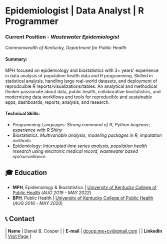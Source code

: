 # Epidemiologist | Data Analyst | R Programmer
### Current Position - _Wastewater Epidemiologist_
_Commonwealth of Kentucky, Department for Public Health_ 

#### Summary: 
MPH focused on epidemiology and biostatistics with 3+ years' experience in data analysis of population health data and R programming. Skilled in statistical analysis, handling large real-world datasets, and deployment of reprodcuible R reports/visualizations/tables. An analytical and methodical thinker passionate about data, public health, collaborative biostatistics, and modernizing data workflows and tools for reproducible and sustainable apps, dashboards, reports, analysis, and research.

#### Technical Skills:

- Programming Languages: _Strong command of R, Python beginner; experience with R Shiny_
- Biostatistics: _Multivariable analysis, modeling packages in R, imputation methods._
- Epidemiology: _Inturrupted time series analysis, population health research using electronic medical record, wastewater based epi/surveillance._
  
## 🎓 Education
- **MPH**, Epidemiology & Biostatistics | <a href="https://cph.uky.edu/" target="_blank">University of Kentucky College of Public Health</a> (_AUG 2019 - MAY 2022_)		  		
- **BPH**, Public Health	| <a href="https://cph.uky.edu/" target="_blank">University of Kentucky College of Public Health</a> (_AUG 2016 - MAY 2020_)

## 📞 Contact

| **Name**   | Daniel B. Cooper | 
| **E-mail**   | <a href="mailto:dcoop.me+cv@gmail.com">dcoop.me+cv@gmail.com</a> | 
| **LinkedIn**   | <a href="https://www.linkedin.com/in/danielblakecooper/" target="_blank">Visit Page</a> | 
